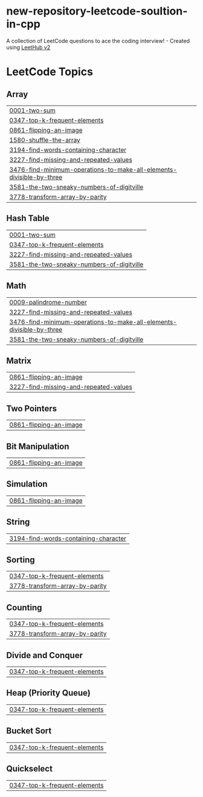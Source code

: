 # new-repository-leetcode-soultion-in-cpp
A collection of LeetCode questions to ace the coding interview! - Created using [LeetHub v2](https://github.com/arunbhardwaj/LeetHub-2.0)

<!---LeetCode Topics Start-->
# LeetCode Topics
## Array
|  |
| ------- |
| [0001-two-sum](https://github.com/Lidia-Kibret/new-repository-leetcode-soultion-in-cpp/tree/master/0001-two-sum) |
| [0347-top-k-frequent-elements](https://github.com/Lidia-Kibret/new-repository-leetcode-soultion-in-cpp/tree/master/0347-top-k-frequent-elements) |
| [0861-flipping-an-image](https://github.com/Lidia-Kibret/new-repository-leetcode-soultion-in-cpp/tree/master/0861-flipping-an-image) |
| [1580-shuffle-the-array](https://github.com/Lidia-Kibret/new-repository-leetcode-soultion-in-cpp/tree/master/1580-shuffle-the-array) |
| [3194-find-words-containing-character](https://github.com/Lidia-Kibret/new-repository-leetcode-soultion-in-cpp/tree/master/3194-find-words-containing-character) |
| [3227-find-missing-and-repeated-values](https://github.com/Lidia-Kibret/new-repository-leetcode-soultion-in-cpp/tree/master/3227-find-missing-and-repeated-values) |
| [3476-find-minimum-operations-to-make-all-elements-divisible-by-three](https://github.com/Lidia-Kibret/new-repository-leetcode-soultion-in-cpp/tree/master/3476-find-minimum-operations-to-make-all-elements-divisible-by-three) |
| [3581-the-two-sneaky-numbers-of-digitville](https://github.com/Lidia-Kibret/new-repository-leetcode-soultion-in-cpp/tree/master/3581-the-two-sneaky-numbers-of-digitville) |
| [3778-transform-array-by-parity](https://github.com/Lidia-Kibret/new-repository-leetcode-soultion-in-cpp/tree/master/3778-transform-array-by-parity) |
## Hash Table
|  |
| ------- |
| [0001-two-sum](https://github.com/Lidia-Kibret/new-repository-leetcode-soultion-in-cpp/tree/master/0001-two-sum) |
| [0347-top-k-frequent-elements](https://github.com/Lidia-Kibret/new-repository-leetcode-soultion-in-cpp/tree/master/0347-top-k-frequent-elements) |
| [3227-find-missing-and-repeated-values](https://github.com/Lidia-Kibret/new-repository-leetcode-soultion-in-cpp/tree/master/3227-find-missing-and-repeated-values) |
| [3581-the-two-sneaky-numbers-of-digitville](https://github.com/Lidia-Kibret/new-repository-leetcode-soultion-in-cpp/tree/master/3581-the-two-sneaky-numbers-of-digitville) |
## Math
|  |
| ------- |
| [0009-palindrome-number](https://github.com/Lidia-Kibret/new-repository-leetcode-soultion-in-cpp/tree/master/0009-palindrome-number) |
| [3227-find-missing-and-repeated-values](https://github.com/Lidia-Kibret/new-repository-leetcode-soultion-in-cpp/tree/master/3227-find-missing-and-repeated-values) |
| [3476-find-minimum-operations-to-make-all-elements-divisible-by-three](https://github.com/Lidia-Kibret/new-repository-leetcode-soultion-in-cpp/tree/master/3476-find-minimum-operations-to-make-all-elements-divisible-by-three) |
| [3581-the-two-sneaky-numbers-of-digitville](https://github.com/Lidia-Kibret/new-repository-leetcode-soultion-in-cpp/tree/master/3581-the-two-sneaky-numbers-of-digitville) |
## Matrix
|  |
| ------- |
| [0861-flipping-an-image](https://github.com/Lidia-Kibret/new-repository-leetcode-soultion-in-cpp/tree/master/0861-flipping-an-image) |
| [3227-find-missing-and-repeated-values](https://github.com/Lidia-Kibret/new-repository-leetcode-soultion-in-cpp/tree/master/3227-find-missing-and-repeated-values) |
## Two Pointers
|  |
| ------- |
| [0861-flipping-an-image](https://github.com/Lidia-Kibret/new-repository-leetcode-soultion-in-cpp/tree/master/0861-flipping-an-image) |
## Bit Manipulation
|  |
| ------- |
| [0861-flipping-an-image](https://github.com/Lidia-Kibret/new-repository-leetcode-soultion-in-cpp/tree/master/0861-flipping-an-image) |
## Simulation
|  |
| ------- |
| [0861-flipping-an-image](https://github.com/Lidia-Kibret/new-repository-leetcode-soultion-in-cpp/tree/master/0861-flipping-an-image) |
## String
|  |
| ------- |
| [3194-find-words-containing-character](https://github.com/Lidia-Kibret/new-repository-leetcode-soultion-in-cpp/tree/master/3194-find-words-containing-character) |
## Sorting
|  |
| ------- |
| [0347-top-k-frequent-elements](https://github.com/Lidia-Kibret/new-repository-leetcode-soultion-in-cpp/tree/master/0347-top-k-frequent-elements) |
| [3778-transform-array-by-parity](https://github.com/Lidia-Kibret/new-repository-leetcode-soultion-in-cpp/tree/master/3778-transform-array-by-parity) |
## Counting
|  |
| ------- |
| [0347-top-k-frequent-elements](https://github.com/Lidia-Kibret/new-repository-leetcode-soultion-in-cpp/tree/master/0347-top-k-frequent-elements) |
| [3778-transform-array-by-parity](https://github.com/Lidia-Kibret/new-repository-leetcode-soultion-in-cpp/tree/master/3778-transform-array-by-parity) |
## Divide and Conquer
|  |
| ------- |
| [0347-top-k-frequent-elements](https://github.com/Lidia-Kibret/new-repository-leetcode-soultion-in-cpp/tree/master/0347-top-k-frequent-elements) |
## Heap (Priority Queue)
|  |
| ------- |
| [0347-top-k-frequent-elements](https://github.com/Lidia-Kibret/new-repository-leetcode-soultion-in-cpp/tree/master/0347-top-k-frequent-elements) |
## Bucket Sort
|  |
| ------- |
| [0347-top-k-frequent-elements](https://github.com/Lidia-Kibret/new-repository-leetcode-soultion-in-cpp/tree/master/0347-top-k-frequent-elements) |
## Quickselect
|  |
| ------- |
| [0347-top-k-frequent-elements](https://github.com/Lidia-Kibret/new-repository-leetcode-soultion-in-cpp/tree/master/0347-top-k-frequent-elements) |
<!---LeetCode Topics End-->